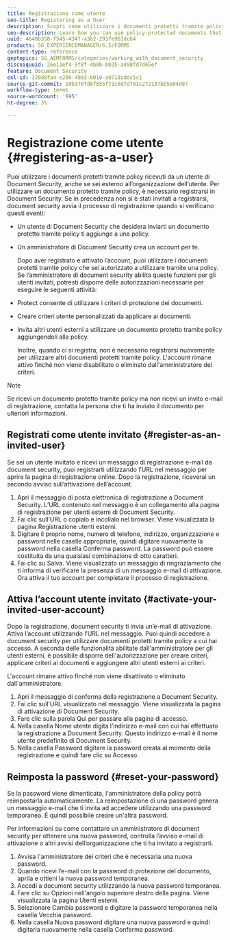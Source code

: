 ```yaml
---
title: Registrazione come utente
seo-title: Registering as a User
description: Scopri come utilizzare i documenti protetti tramite policy ricevuti da un utente di Document Security, anche se sei esterno all’organizzazione dell’utente.
seo-description: Learn how you can use policy-protected documents that you receive from an document security user, even if you are external to the user's organization.
uuid: 4648b358-f545-434f-a3b2-2937e961dc64
products: SG_EXPERIENCEMANAGER/6.5/FORMS
content-type: reference
geptopics: SG_AEMFORMS/categories/working_with_document_security
discoiquuid: 26e11ef4-9f8f-4b0b-b035-a498fd7d65ef
feature: Document Security
exl-id: 320d8fa4-e200-4993-b018-a9718cddc5c1
source-git-commit: 10b370fd8f855f71c6d7d791c272137bb5e04d97
workflow-type: tm+mt
source-wordcount: '695'
ht-degree: 3%

---
```


# Registrazione come utente {#registering-as-a-user}

Puoi utilizzare i documenti protetti tramite policy ricevuti da un utente di Document Security, anche se sei esterno all’organizzazione dell’utente. Per utilizzare un documento protetto tramite policy, è necessario registrarsi in Document Security. Se in precedenza non si è stati invitati a registrarsi, document security avvia il processo di registrazione quando si verificano questi eventi:

* Un utente di Document Security che desidera inviarti un documento protetto tramite policy ti aggiunge a una policy.
* Un amministratore di Document Security crea un account per te.

  Dopo aver registrato e attivato l’account, puoi utilizzare i documenti protetti tramite policy che sei autorizzato a utilizzare tramite una policy. Se l’amministratore di document security abilita queste funzioni per gli utenti invitati, potresti disporre delle autorizzazioni necessarie per eseguire le seguenti attività:

* Protect consente di utilizzare i criteri di protezione dei documenti.
* Creare criteri utente personalizzati da applicare ai documenti.
* Invita altri utenti esterni a utilizzare un documento protetto tramite policy aggiungendoli alla policy.

  Inoltre, quando ci si registra, non è necessario registrarsi nuovamente per utilizzare altri documenti protetti tramite policy. L&#39;account rimane attivo finché non viene disabilitato o eliminato dall&#39;amministratore dei criteri.

>[!NOTE]
>
>Se ricevi un documento protetto tramite policy ma non ricevi un invito e-mail di registrazione, contatta la persona che ti ha inviato il documento per ulteriori informazioni.

## Registrati come utente invitato {#register-as-an-invited-user}

Se sei un utente invitato e ricevi un messaggio di registrazione e-mail da document security, puoi registrarti utilizzando l’URL nel messaggio per aprire la pagina di registrazione online. Dopo la registrazione, riceverai un secondo avviso sull’attivazione dell’account.

1. Apri il messaggio di posta elettronica di registrazione a Document Security. L’URL contenuto nel messaggio è un collegamento alla pagina di registrazione per utenti esterni di Document Security.
1. Fai clic sull’URL o copialo e incollalo nel browser. Viene visualizzata la pagina Registrazione utenti esterni.
1. Digitare il proprio nome, numero di telefono, indirizzo, organizzazione e password nelle caselle appropriate, quindi digitare nuovamente la password nella casella Conferma password. La password può essere costituita da una qualsiasi combinazione di otto caratteri.
1. Fai clic su Salva. Viene visualizzato un messaggio di ringraziamento che ti informa di verificare la presenza di un messaggio e-mail di attivazione. Ora attiva il tuo account per completare il processo di registrazione.

## Attiva l’account utente invitato {#activate-your-invited-user-account}

Dopo la registrazione, document security ti invia un’e-mail di attivazione. Attiva l’account utilizzando l’URL nel messaggio. Puoi quindi accedere a document security per utilizzare documenti protetti tramite policy a cui hai accesso. A seconda delle funzionalità abilitate dall&#39;amministratore per gli utenti esterni, è possibile disporre dell&#39;autorizzazione per creare criteri, applicare criteri ai documenti e aggiungere altri utenti esterni ai criteri.

L&#39;account rimane attivo finché non viene disattivato o eliminato dall&#39;amministratore.

1. Apri il messaggio di conferma della registrazione a Document Security.
1. Fai clic sull’URL visualizzato nel messaggio. Viene visualizzata la pagina di attivazione di Document Security.
1. Fare clic sulla parola Qui per passare alla pagina di accesso.
1. Nella casella Nome utente digita l’indirizzo e-mail con cui hai effettuato la registrazione a Document Security. Questo indirizzo e-mail è il nome utente predefinito di Document Security.
1. Nella casella Password digitare la password creata al momento della registrazione e quindi fare clic su Accesso.

## Reimposta la password {#reset-your-password}

Se la password viene dimenticata, l&#39;amministratore della policy potrà reimpostarla automaticamente. La reimpostazione di una password genera un messaggio e-mail che ti invita ad accedere utilizzando una password temporanea. È quindi possibile creare un&#39;altra password.

Per informazioni su come contattare un amministratore di document security per ottenere una nuova password, controlla l’avviso e-mail di attivazione o altri avvisi dell’organizzazione che ti ha invitato a registrarti.

1. Avvisa l&#39;amministratore dei criteri che è necessaria una nuova password.
1. Quando ricevi l’e-mail con la password di protezione del documento, aprila e ottieni la nuova password temporanea.
1. Accedi a document security utilizzando la nuova password temporanea.
1. Fare clic su Opzioni nell&#39;angolo superiore destro della pagina. Viene visualizzata la pagina Utenti esterni.
1. Selezionare Cambia password e digitare la password temporanea nella casella Vecchia password.
1. Nella casella Nuova password digitare una nuova password e quindi digitarla nuovamente nella casella Conferma password.
